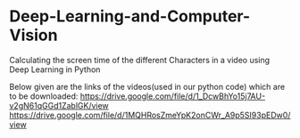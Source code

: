 # Deep-Learning-and-Computer-Vision
Calculating the screen time of the different Characters in a video using Deep Learning in Python

Below given are the links of the videos(used in our python code) which are to be downloaded:
https://drive.google.com/file/d/1_DcwBhYo15j7AU-v2gN61qGGd1ZablGK/view
https://drive.google.com/file/d/1MQHRosZmeYpK2onCWr_A9p5SI93pEDw0/view
